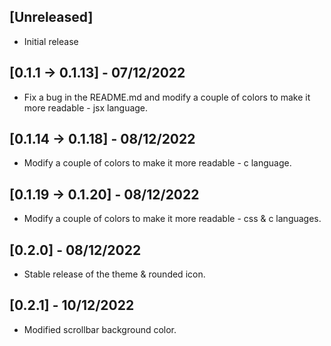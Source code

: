 ## [Unreleased]

- Initial release

## [0.1.1 -> 0.1.13] - 07/12/2022

- Fix a bug in the README.md and modify a couple of colors to make it more readable - jsx language.

## [0.1.14 -> 0.1.18] - 08/12/2022

- Modify a couple of colors to make it more readable - c language.

## [0.1.19 -> 0.1.20] - 08/12/2022

- Modify a couple of colors to make it more readable - css & c languages.

## [0.2.0] - 08/12/2022

- Stable release of the theme & rounded icon.

## [0.2.1] - 10/12/2022

- Modified scrollbar background color.